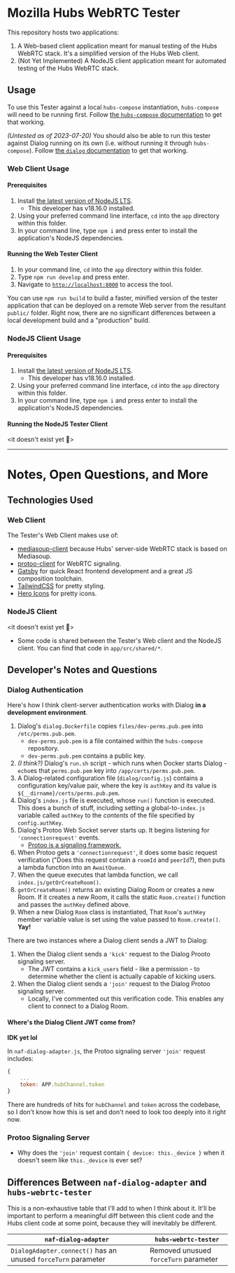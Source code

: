 # Mozilla Hubs WebRTC Tester
This repository hosts two applications:
1. A Web-based client application meant for manual testing of the Hubs WebRTC stack. It's a simplified version of the Hubs Web client.
2. (Not Yet Implemented) A NodeJS client application meant for automated testing of the Hubs WebRTC stack.

## Usage
To use this Tester against a local `hubs-compose` instantiation, `hubs-compose` will need to be running first. Follow [the `hubs-compose` documentation](https://github.com/mozilla/hubs-compose/) to get that working.

_(Untested as of 2023-07-20)_ You should also be able to run this tester against Dialog running on its own (i.e. without running it through `hubs-compose`). Follow [the `dialog` documentation](https://github.com/mozilla/dialog) to get that working.

### Web Client Usage
#### Prerequisites
1. Install [the latest version of NodeJS LTS](https://nodejs.org/en/download).
    - This developer has v18.16.0 installed.
2. Using your preferred command line interface, `cd` into the `app` directory within this folder.
3. In your command line, type `npm i` and press enter to install the application's NodeJS dependencies.

#### Running the Web Tester Client
1. In your command line, `cd` into the `app` directory within this folder.
2. Type `npm run develop` and press enter.
3. Navigate to [`http://localhost:8000`](http://localhost:8000) to access the tool.

You can use `npm run build` to build a faster, minified version of the tester application that can be deployed on a remote Web server from the resultant `public/` folder. Right now, there are no significant differences between a local development build and a "production" build.

### NodeJS Client Usage
#### Prerequisites
1. Install [the latest version of NodeJS LTS](https://nodejs.org/en/download).
    - This developer has v18.16.0 installed.
2. Using your preferred command line interface, `cd` into the `app` directory within this folder.
3. In your command line, type `npm i` and press enter to install the application's NodeJS dependencies.

#### Running the NodeJS Tester Client
<it doesn't exist yet 👻>

----------------------------------------------------------------

# Notes, Open Questions, and More
## Technologies Used
### Web Client
The Tester's Web Client makes use of:
- [mediasoup-client](https://github.com/versatica/mediasoup-client) because Hubs' server-side WebRTC stack is based on Mediasoup.
- [protoo-client](https://protoo.versatica.com/#protoo-client) for WebRTC signaling.
- [Gatsby](https://www.gatsbyjs.com/) for quick React frontend development and a great JS composition toolchain.
- [TailwindCSS](https://tailwindcss.com/) for pretty styling.
- [Hero Icons](https://heroicons.com/) for pretty icons.

### NodeJS Client
<it doesn't exist yet 👻>
- Some code is shared between the Tester's Web client and the NodeJS client. You can find that code in `app/src/shared/*`.

## Developer's Notes and Questions
### Dialog Authentication
Here's how I think client-server authentication works with Dialog **in a development environment**.

1. Dialog's `dialog.Dockerfile` copies `files/dev-perms.pub.pem` into `/etc/perms.pub.pem`.
    - `dev-perms.pub.pem` is a file contained within the `hubs-compose` repository.
    - `dev-perms.pub.pem` contains a public key.
2. *(I think?)* Dialog's `run.sh` script - which runs when Docker starts Dialog - `echo`es that `perms.pub.pem` key into `/app/certs/perms.pub.pem`.
3. A Dialog-related configuration file (`dialog/config.js`) contains a configuration key/value pair, where the key is `authKey` and its value is `${__dirname}/certs/perms.pub.pem`.
4. Dialog's `index.js` file is executed, whose `run()` function is executed. This does a bunch of stuff, including setting a global-to-`index.js` variable called `authKey` to the _contents_ of the file specified by `config.authKey`.
5. Dialog's Protoo Web Socket server starts up. It begins listening for `'connectionrequest'` events.
    - [Protoo is a signaling framework.](https://protoo.versatica.com/)
6. When Protoo gets a `'connectionrequest'`, it does some basic request verification ("Does this request contain a `roomId` and `peerId`?), then puts a lambda function into an `AwaitQueue`.
7. When the queue executes that lambda function, we call `index.js/getOrCreateRoom()`.
8. `getOrCreateRoom()` returns an existing Dialog Room or creates a new Room. If it creates a new Room, it calls the static `Room.create()` function and passes the `authKey` defined above.
9. When a new Dialog `Room` class is instantiated, That `Room`'s `authKey` member variable value is set using the value passed to `Room.create()`. **Yay!**

There are two instances where a Dialog client sends a JWT to Dialog:
1. When the Dialog client sends a `'kick'` request to the Dialog Prooto signaling server.
    - The JWT contains a `kick_users` field - like a permission - to determine whether the client is actually capable of kicking users.
2. When the Dialog client sends a `'join'` request to the Dialog Protoo signaling server.
    - Locally, I've commented out this verification code. This enables any client to connect to a Dialog Room.

#### Where's the Dialog Client JWT come from?
**IDK yet lol**

In `naf-dialog-adapter.js`, the Protoo signaling server `'join'` request includes:
```js
{
    ...
    token: APP.hubChannel.token
}
```

There are hundreds of hits for `hubChannel` and `token` across the codebase, so I don't know how this is set and don't need to look too deeply into it right now.

### Protoo Signaling Server
- Why does the `'join'` request contain `{ device: this._device }` when it doesn't seem like `this._device` is ever set?

## Differences Between `naf-dialog-adapter` and `hubs-webrtc-tester`

This is a non-exhaustive table that I'll add to when I think about it. It'll be important to perform a meaningful diff between this client code and the Hubs client code at some point, because they will inevitably be different.

| `naf-dialog-adapter`                                          | `hubs-webrtc-tester`                  |
|---------------------------------------------------------------|---------------------------------------|
| `DialogAdapter.connect()` has an unused `forceTurn` parameter | Removed unusued `forceTurn` parameter |